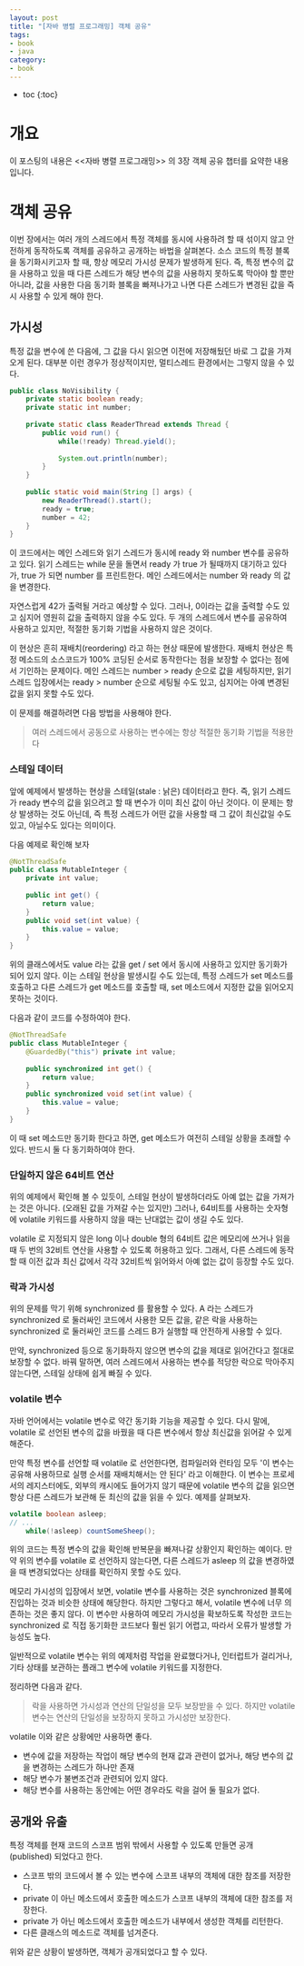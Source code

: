 ```yaml
---
layout: post
title: "[자바 병렬 프로그래밍] 객체 공유"
tags:
- book
- java
category:
- book
---
```


* toc
{:toc}

# 개요
이 포스팅의 내용은 <<자바 병렬 프로그래밍>> 의 3장 객체 공유 챕터를 요약한 내용입니다.

# 객체 공유
이번 장에서는 여러 개의 스레드에서 특정 객체를 동시에 사용하려 할 때 섞이지 않고 안전하게 동작하도록 객체를 공유하고 공개하는 바법을 살펴본다.
소스 코드의 특정 블록을 동기화시키고자 할 때, 항상 메모리 가시성 문제가 발생하게 된다. 즉, 특정 변수의 값을 사용하고 있을 때 다른 스레드가 해당 변수의 값을 사용하지 못하도록 막아야 할 뿐만 아니라, 값을 사용한 다음 동기화 블록을 빠져나가고 나면 다른 스레드가 변경된 값을 즉시 사용할 수 있게 해야 한다.

## 가시성
특정 값을 변수에 쓴 다음에, 그 값을 다시 읽으면 이전에 저장해뒀던 바로 그 값을 가져오게 된다. 대부분 이런 경우가 정상적이지만, 멀티스레드 환경에서는 그렇지 않을 수 있다.

~~~java
public class NoVisibility {
	private static boolean ready;
	private static int number;
	
	private static class ReaderThread extends Thread {
		public void run() {
			while(!ready) Thread.yield();
			
			System.out.println(number);
		}
	}
	
	public static void main(String [] args) {
		new ReaderThread().start();
		ready = true;
		number = 42;
	}
}
~~~

이 코드에서는 메인 스레드와 읽기 스레드가 동시에 ready 와 number 변수를 공유하고 있다. 읽기 스레드는 while 문을 돌면서 ready 가 true 가 될때까지 대기하고 있다가, true 가 되면 number 를 프린트한다.
메인 스레드에서는 number 와 ready 의 값을 변경한다.

자연스럽게 42가 출력될 거라고 예상할 수 있다. 그러나, 0이라는 값을 출력할 수도 있고 심지어 영원히 값을 출력하지 않을 수도 있다. 두 개의 스레드에서 변수를 공유하여 사용하고 있지만, 적절한 동기화 기법을 사용하지 않은 것이다.

이 현상은 흔히 재배치(reordering) 라고 하는 현상 때문에 발생한다. 재배치 현상은 특정 메소드의 소스코드가 100% 코딩된 순서로 동작한다는 점을 보장할 수 없다는 점에서 기인하는 문제이다. 메인 스레드는 number > ready 순으로 값을 세팅하지만, 읽기 스레드 입장에서는 ready > number 순으로 세팅될 수도 있고, 심지어는 아예 변경된 값을 읽지 못할 수도 있다.

이 문제를 해결하려면 다음 방법을 사용해야 한다.

> 여러 스레드에서 공동으로 사용하는 변수에는 항상 적절한 동기화 기법을 적용한다


### 스테일 데이터
앞에 예제에서 발생하는 현상을 스테일(stale : 낡은) 데이터라고 한다. 즉, 읽기 스레드가 ready 변수의 값을 읽으려고 할 때 변수가 이미 최신 값이 아닌 것이다. 이 문제는 항상 발생하는 것도 아닌데, 즉 특정 스레드가 어떤 값을 사용할 때 그 값이 최신값일 수도 있고, 아닐수도 있다는 의미이다.

다음 예제로 확인해 보자

~~~java
@NotThreadSafe
public class MutableInteger {
	private int value;
	
	public int get() {
		return value;
	}
	public void set(int value) {
		this.value = value;
	}
}
~~~

위의 클래스에서도 value 라는 값을 get / set 에서 동시에 사용하고 있지만 동기화가 되어 있지 않다. 이는 스테일 현상을 발생시킬 수도 있는데, 특정 스레드가 set 메소드를 호출하고 다른 스레드가 get 메소드를 호출할 때, set 메소드에서 지정한 값을 읽어오지 못하는 것이다.

다음과 같이 코드를 수정하여야 한다. 

~~~java
@NotThreadSafe
public class MutableInteger {
	@GuardedBy("this") private int value;
	
	public synchronized int get() {
		return value;
	}
	public synchronized void set(int value) {
		this.value = value;
	}
}
~~~

이 때 set 메소드만 동기화 한다고 하면, get 메소드가 여전히 스테일 상황을 초래할 수 있다. 반드시 둘 다 동기화하여야 한다.

### 단일하지 않은 64비트 연산
위의 예제에서 확인해 볼 수 있듯이, 스테일 현상이 발생하더라도 아예 없는 값을 가져가는 것은 아니다. (오래된 값을 가져갈 수는 있지만) 그러나, 64비트를 사용하는 숫자형에 volatile 키워드를 사용하지 않을 때는 난대없는 값이 생길 수도 있다.

volatile 로 지정되지 않은 long 이나 double 형의 64비트 값은 메모리에 쓰거나 읽을 때 두 번의 32비트 연산을 사용할 수 있도록 허용하고 있다. 그래서, 다른 스레드에 동작할 때 이전 값과 최신 값에서 각각 32비트씩 읽어와서 아예 없는 값이 등장할 수도 있다.

### 락과 가시성
위의 문제를 막기 위해 synchronized 를 활용할 수 있다. A 라는 스레드가 synchronized 로 둘러싸인 코드에서 사용한 모든 값을, 같은 락을 사용하는 synchronized 로 둘러싸인 코드를 스레드 B가 실행할 때 안전하게 사용할 수 있다.

만약, synchronized 등으로 동기화하지 않으면 변수의 값을 제대로 읽어간다고 절대로 보장할 수 없다.
바꿔 말하면, 여러 스레드에서 사용하는 변수를 적당한 락으로 막아주지 않는다면, 스테일 상태에 쉽게 빠질 수 있다.

### volatile 변수

자바 언어에서는 volatile 변수로 약간 동기화 기능을 제공할 수 있다. 다시 말에, volatile 로 선언된 변수의 값을 바꿨을 때 다른 변수에서 항상 최신값을 읽어갈 수 있게 해준다.

만약 특정 변수를 선언할 때 volatile 로 선언한다면, 컴파일러와 런타임 모두 '이 변수는 공유해 사용하므로 실행 순서를 재배치해서는 안 된다' 라고 이해한다. 이 변수는 프로세서의 레지스터에도, 외부의 캐시에도 들어가지 않기 때문에 volatile 변수의 값을 읽으면 항상 다른 스레드가 보관해 둔 최신의 값을 읽을 수 있다.
예제를 살펴보자.

~~~java
volatile boolean asleep;
// ...
    while(!asleep) countSomeSheep();
~~~

위의 코드는 특정 변수의 값을 확인해 반복문을 빠져나갈 상황인지 확인하는 예이다. 만약 위의 변수를 volatile 로 선언하지 않는다면, 다른 스레드가 asleep 의 값을 변경하였을 때 변경되었다는 상태를 확인하지 못할 수도 있다.

메모리 가시성의 입장에서 보면, volatile 변수를 사용하는 것은 synchronized 블록에 진입하는 것과 비슷한 상태에 해당한다. 하지만 그렇다고 해서, volatile 변수에 너무 의존하는 것은 좋지 않다. 이 변수만 사용하여 메모리 가시성을 확보하도록 작성한 코드는 synchronized 로 직접 동기화한 코드보다 훨씬 읽기 어렵고, 따라서 오류가 발생할 가능성도 높다.

일반적으로 volatile 변수는 위의 예제처럼 작업을 완료했다거나, 인터럽트가 걸리거나, 기타 상태를 보관하는 플래그 변수에 volatile 키워드를 지정한다. 

정리하면 다음과 같다.

> 락을 사용하면 가시성과 연산의 단일성을 모두 보장받을 수 있다. 하지만 volatile 변수는 연산의 단일성을 보장하지 못하고 가시성만 보장한다.

volatile 이와 같은 상황에만 사용하면 좋다.

- 변수에 값을 저장하는 작업이 해당 변수의 현재 값과 관련이 없거나, 해당 변수의 값을 변경하는 스레드가 하나만 존재
- 해당 변수가 불변조건과 관련되어 있지 않다.
- 해당 변수를 사용하는 동안에는 어떤 경우라도 락을 걸어 둘 필요가 없다.


## 공개와 유출

특정 객체를 현재 코드의 스코프 범위 밖에서 사용할 수 있도록 만들면 공개(published) 되었다고 한다. 

- 스코프 밖의 코드에서 볼 수 있는 변수에 스코프 내부의 객체에 대한 참조를 저장한다.
- private 이 아닌 메소드에서 호출한 메소드가 스코프 내부의 객체에 대한 참조를 저장한다. 
- private 가 아닌 메소드에서 호출한 메소드가 내부에서 생성한 객체를 리턴한다.
- 다른 클래스의 메소드로 객체를 넘겨준다.

위와 같은 상황이 발생하면, 객체가 공개되었다고 할 수 있다.  